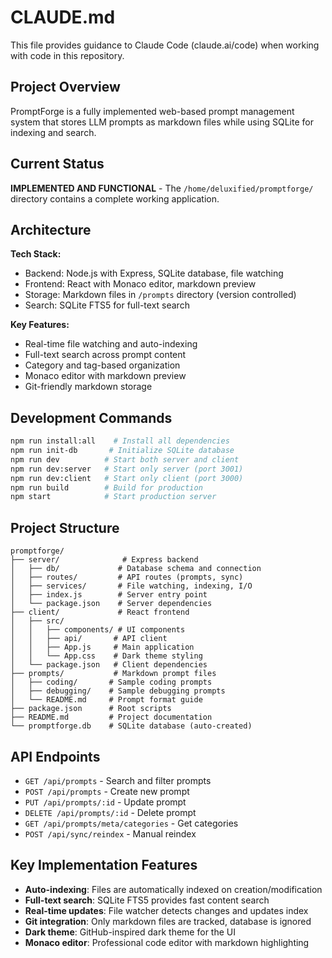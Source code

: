 # CLAUDE.md

This file provides guidance to Claude Code (claude.ai/code) when working with code in this repository.

## Project Overview

PromptForge is a fully implemented web-based prompt management system that stores LLM prompts as markdown files while using SQLite for indexing and search.

## Current Status

**IMPLEMENTED AND FUNCTIONAL** - The `/home/deluxified/promptforge/` directory contains a complete working application.

## Architecture

**Tech Stack:**
- Backend: Node.js with Express, SQLite database, file watching
- Frontend: React with Monaco editor, markdown preview
- Storage: Markdown files in `/prompts` directory (version controlled)
- Search: SQLite FTS5 for full-text search

**Key Features:**
- Real-time file watching and auto-indexing
- Full-text search across prompt content
- Category and tag-based organization
- Monaco editor with markdown preview
- Git-friendly markdown storage

## Development Commands

```bash
npm run install:all    # Install all dependencies
npm run init-db       # Initialize SQLite database
npm run dev          # Start both server and client
npm run dev:server   # Start only server (port 3001)
npm run dev:client   # Start only client (port 3000)
npm run build        # Build for production
npm start            # Start production server
```

## Project Structure

```
promptforge/
├── server/              # Express backend
│   ├── db/             # Database schema and connection
│   ├── routes/         # API routes (prompts, sync)
│   ├── services/       # File watching, indexing, I/O
│   ├── index.js        # Server entry point
│   └── package.json    # Server dependencies
├── client/             # React frontend
│   ├── src/
│   │   ├── components/ # UI components
│   │   ├── api/       # API client
│   │   ├── App.js     # Main application
│   │   └── App.css    # Dark theme styling
│   └── package.json   # Client dependencies
├── prompts/           # Markdown prompt files
│   ├── coding/       # Sample coding prompts
│   ├── debugging/    # Sample debugging prompts
│   └── README.md     # Prompt format guide
├── package.json      # Root scripts
├── README.md         # Project documentation
└── promptforge.db    # SQLite database (auto-created)
```

## API Endpoints

- `GET /api/prompts` - Search and filter prompts
- `POST /api/prompts` - Create new prompt
- `PUT /api/prompts/:id` - Update prompt
- `DELETE /api/prompts/:id` - Delete prompt
- `GET /api/prompts/meta/categories` - Get categories
- `POST /api/sync/reindex` - Manual reindex

## Key Implementation Features

- **Auto-indexing**: Files are automatically indexed on creation/modification
- **Full-text search**: SQLite FTS5 provides fast content search
- **Real-time updates**: File watcher detects changes and updates index
- **Git integration**: Only markdown files are tracked, database is ignored
- **Dark theme**: GitHub-inspired dark theme for the UI
- **Monaco editor**: Professional code editor with markdown highlighting
